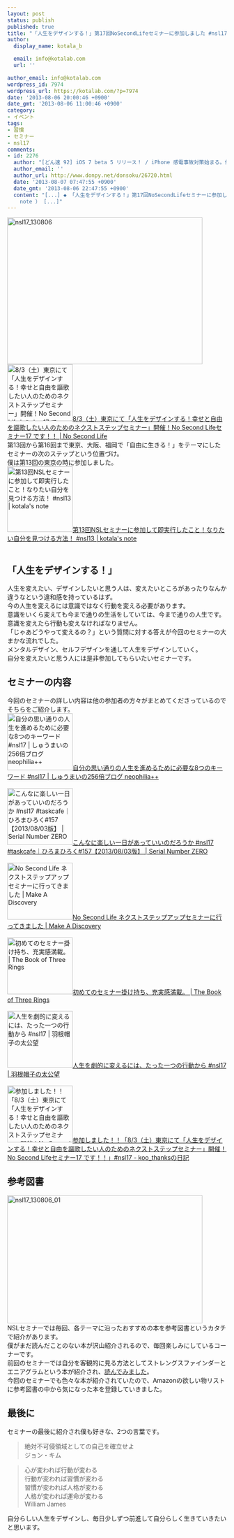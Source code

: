 ```yaml
---
layout: post
status: publish
published: true
title: "「人生をデザインする！」第17回NoSecondLifeセミナーに参加しました #nsl17"
author:
  display_name: kotala_b

  email: info@kotalab.com
  url: ''

author_email: info@kotalab.com
wordpress_id: 7974
wordpress_url: https://kotalab.com/?p=7974
date: '2013-08-06 20:00:46 +0900'
date_gmt: '2013-08-06 11:00:46 +0900'
category:
- イベント
tags:
- 習慣
- セミナー
- nsl17
comments:
- id: 2276
  author: "[どん速 92] iOS 7 beta 5 リリース！ / iPhone 感電事故対策始まる。他 | 覚醒する @CDiP"
  author_email: ''
  author_url: http://www.donpy.net/donsoku/26720.html
  date: '2013-08-07 07:47:55 +0900'
  date_gmt: '2013-08-06 22:47:55 +0900'
  content: "[...] ◆ 「人生をデザインする！」第17回NoSecondLifeセミナーに参加しました #nsl17 （ via kotala&#8217;s
    note ） [...]"
---
```

<p><img src="https://kotalab.com/wp-content/uploads/nsl17_130806-448x336.jpg" alt="nsl17_130806" width="448" height="336" class="alignnone size-large wp-image-7991" /><br />
<a href="https://www.ttcbn.net/no_second_life/archives/34827" target="_blank"><img  class="alignleft" src="https://capture.heartrails.com/150x130?https://www.ttcbn.net/no_second_life/archives/34827" alt="8/3（土）東京にて「人生をデザインする！幸せと自由を謳歌したい人のためのネクストステップセミナー」開催！No Second Lifeセミナー17 です！！ | No Second Life" width="150" height="130" /></a><a href="https://www.ttcbn.net/no_second_life/archives/34827" target="_blank">8/3（土）東京にて「人生をデザインする！幸せと自由を謳歌したい人のためのネクストステップセミナー」開催！No Second Lifeセミナー17 です！！ | No Second Life</a><a href="https://b.hatena.ne.jp/entry/https://www.ttcbn.net/no_second_life/archives/34827" target="_blank"><img border="0" src="https://b.hatena.ne.jp/entry/image/https://www.ttcbn.net/no_second_life/archives/34827" alt="" /></a><br style="clear:both;" />第13回から第16回まで東京、大阪、福岡で「自由に生きる！」をテーマにしたセミナーの次のステップという位置づけ。<br />
僕は第13回の東京の時に参加しました。<br />
<a href="https://kotalab.com/nsl-13" target="_blank"><img  class="alignleft" src="https://kotalab.com/wp-content/uploads/slooProImg_20130401222745.jpg" alt="第13回NSLセミナーに参加して即実行したこと！なりたい自分を見つける方法！ #nsl13 | kotala's note" width="150" /></a><a href="https://kotalab.com/nsl-13" target="_blank">第13回NSLセミナーに参加して即実行したこと！なりたい自分を見つける方法！ #nsl13 | kotala's note</a><br style="clear:both;" /><br />
<!--more--></p>
<h2>「人生をデザインする！」</h2>
<p>人生を変えたい、デザインしたいと思う人は、変えたいところがあったりなんか違うなという違和感を持っているはず。<br />
今の人生を変えるには意識ではなく行動を変える必要があります。<br />
意識をいくら変えても今まで通りの生活をしていては、今まで通りの人生です。<br />
意識を変えたら行動も変えなければなりません。<br />
「じゃあどうやって変えるの？」という質問に対する答えが今回のセミナーの大まかな流れでした。<br />
メンタルデザイン、セルフデザインを通して人生をデザインしていく。<br />
自分を変えたいと思う人には是非参加してもらいたいセミナーです。</p>
<h2>セミナーの内容</h2>
<p>今回のセミナーの詳しい内容は他の参加者の方々がまとめてくださっているのでそちらをご紹介します。<br />
<a href="http://shumaiblog.com/event-report-no-second-life-seminar-17th-aug-03-2013/?utm_source=feedburner&utm_medium=feed&utm_campaign=Feed%3A+netnavi%2Fminor+(%E3%81%AD%E3%81%A8%E3%81%AA%E3%81%B3+-+%E3%83%9E%E3%82%A4%E3%83%8A%E3%83%BC%E3%81%AA%E8%A8%98%E4%BA%8B)" target="_blank"><img  class="alignleft" src="https://capture.heartrails.com/150x130?http://shumaiblog.com/event-report-no-second-life-seminar-17th-aug-03-2013/?utm_source=feedburner&utm_medium=feed&utm_campaign=Feed%3A+netnavi%2Fminor+(%E3%81%AD%E3%81%A8%E3%81%AA%E3%81%B3+-+%E3%83%9E%E3%82%A4%E3%83%8A%E3%83%BC%E3%81%AA%E8%A8%98%E4%BA%8B)" alt="自分の思い通りの人生を進めるために必要な8つのキーワード #nsl17 | しゅうまいの256倍ブログ neophilia++" width="150" height="130" /></a><a href="http://shumaiblog.com/event-report-no-second-life-seminar-17th-aug-03-2013/?utm_source=feedburner&utm_medium=feed&utm_campaign=Feed%3A+netnavi%2Fminor+(%E3%81%AD%E3%81%A8%E3%81%AA%E3%81%B3+-+%E3%83%9E%E3%82%A4%E3%83%8A%E3%83%BC%E3%81%AA%E8%A8%98%E4%BA%8B)" target="_blank">自分の思い通りの人生を進めるために必要な8つのキーワード #nsl17 | しゅうまいの256倍ブログ neophilia++</a><a href="https://b.hatena.ne.jp/entry/http://shumaiblog.com/event-report-no-second-life-seminar-17th-aug-03-2013/?utm_source=feedburner&utm_medium=feed&utm_campaign=Feed%3A+netnavi%2Fminor+(%E3%81%AD%E3%81%A8%E3%81%AA%E3%81%B3+-+%E3%83%9E%E3%82%A4%E3%83%8A%E3%83%BC%E3%81%AA%E8%A8%98%E4%BA%8B)" target="_blank"><img border="0" src="https://b.hatena.ne.jp/entry/image/http://shumaiblog.com/event-report-no-second-life-seminar-17th-aug-03-2013/?utm_source=feedburner&utm_medium=feed&utm_campaign=Feed%3A+netnavi%2Fminor+(%E3%81%AD%E3%81%A8%E3%81%AA%E3%81%B3+-+%E3%83%9E%E3%82%A4%E3%83%8A%E3%83%BC%E3%81%AA%E8%A8%98%E4%BA%8B)" alt="" /></a><br style="clear:both;" /><br />
<a href="http://hiroma20.com/20130803/hiromahiroku-157.html" target="_blank"><img  class="alignleft" src="https://capture.heartrails.com/150x130?http://hiroma20.com/20130803/hiromahiroku-157.html" alt="こんなに楽しい一日があっていいのだろうか #nsl17 #taskcafe｜ひろまひろく#157【2013/08/03版】 | Serial Number ZERO" width="150" height="130" /></a><a href="http://hiroma20.com/20130803/hiromahiroku-157.html" target="_blank">こんなに楽しい一日があっていいのだろうか #nsl17 #taskcafe｜ひろまひろく#157【2013/08/03版】 | Serial Number ZERO</a><a href="https://b.hatena.ne.jp/entry/http://hiroma20.com/20130803/hiromahiroku-157.html" target="_blank"><img border="0" src="https://b.hatena.ne.jp/entry/image/http://hiroma20.com/20130803/hiromahiroku-157.html" alt="" /></a><br style="clear:both;" /><br />
<a href="http://onemats.com/2013/08/05/nosecondlife-nextstep/" target="_blank"><img  class="alignleft" src="https://capture.heartrails.com/150x130?http://onemats.com/2013/08/05/nosecondlife-nextstep/" alt="No Second Life ネクストステップアップセミナーに行ってきました | Make A Discovery" width="150" height="130" /></a><a href="http://onemats.com/2013/08/05/nosecondlife-nextstep/" target="_blank">No Second Life ネクストステップアップセミナーに行ってきました | Make A Discovery</a><a href="https://b.hatena.ne.jp/entry/http://onemats.com/2013/08/05/nosecondlife-nextstep/" target="_blank"><img border="0" src="https://b.hatena.ne.jp/entry/image/http://onemats.com/2013/08/05/nosecondlife-nextstep/" alt="" /></a><br style="clear:both;" /><br />
<a href="http://sanrinsya.sakura.ne.jp/detabase/archives/3052?fb_source=pubv1" target="_blank"><img  class="alignleft" src="https://capture.heartrails.com/150x130?http://sanrinsya.sakura.ne.jp/detabase/archives/3052?fb_source=pubv1" alt="初めてのセミナー掛け持ち、充実感満載。 | The Book of Three Rings" width="150" height="130" /></a><a href="http://sanrinsya.sakura.ne.jp/detabase/archives/3052?fb_source=pubv1" target="_blank">初めてのセミナー掛け持ち、充実感満載。 | The Book of Three Rings</a><a href="https://b.hatena.ne.jp/entry/http://sanrinsya.sakura.ne.jp/detabase/archives/3052?fb_source=pubv1" target="_blank"><img border="0" src="https://b.hatena.ne.jp/entry/image/http://sanrinsya.sakura.ne.jp/detabase/archives/3052?fb_source=pubv1" alt="" /></a><br style="clear:both;" /><br />
<a href="http://www.jmuto.info/2013/08/to-dramatically-change-your-life-from-the-action-of-only-one.html" target="_blank"><img  class="alignleft" src="https://capture.heartrails.com/150x130?http://www.jmuto.info/2013/08/to-dramatically-change-your-life-from-the-action-of-only-one.html" alt="人生を劇的に変えるには、たった一つの行動から #nsl17 | 羽根帽子の太公望" width="150" height="130" /></a><a href="http://www.jmuto.info/2013/08/to-dramatically-change-your-life-from-the-action-of-only-one.html" target="_blank">人生を劇的に変えるには、たった一つの行動から #nsl17 | 羽根帽子の太公望</a><a href="https://b.hatena.ne.jp/entry/http://www.jmuto.info/2013/08/to-dramatically-change-your-life-from-the-action-of-only-one.html" target="_blank"><img border="0" src="https://b.hatena.ne.jp/entry/image/http://www.jmuto.info/2013/08/to-dramatically-change-your-life-from-the-action-of-only-one.html" alt="" /></a><br style="clear:both;" /><br />
<a href="https://d.hatena.ne.jp/koo_thanks/20130804/1375579704" target="_blank"><img  class="alignleft" src="https://capture.heartrails.com/150x130?https://d.hatena.ne.jp/koo_thanks/20130804/1375579704" alt="参加しました！！「8/3（土）東京にて「人生をデザインする！幸せと自由を謳歌したい人のためのネクストステップセミナー」開催！No Second Lifeセミナー17 です！！」#nsl17 - koo_thanksの日記" width="150" height="130" /></a><a href="https://d.hatena.ne.jp/koo_thanks/20130804/1375579704" target="_blank">参加しました！！「8/3（土）東京にて「人生をデザインする！幸せと自由を謳歌したい人のためのネクストステップセミナー」開催！No Second Lifeセミナー17 です！！」#nsl17 - koo_thanksの日記</a><a href="https://b.hatena.ne.jp/entry/https://d.hatena.ne.jp/koo_thanks/20130804/1375579704" target="_blank"><img border="0" src="https://b.hatena.ne.jp/entry/image/https://d.hatena.ne.jp/koo_thanks/20130804/1375579704" alt="" /></a><br style="clear:both;" /></p>
<h2>参考図書</h2>
<p><img src="https://kotalab.com/wp-content/uploads/nsl17_130806_01-448x293.jpg" alt="nsl17_130806_01" width="448" height="293" class="alignnone size-large wp-image-7990" /><br />
NSLセミナーでは毎回、各テーマに沿ったおすすめの本を参考図書というカタチで紹介があります。<br />
僕がまだ読んだことのない本が沢山紹介されるので、毎回楽しみにしているコーナーです。<br />
前回のセミナーでは自分を客観的に見る方法としてストレングスファインダーとエニアグラムという本が紹介され、<a href="https://kotalab.com/books-eniagram-strengthsfinder" title="自分を客観的な視点で見る。2冊の本から導き出した本当の自分の姿" target="_blank">読んでみました</a>。<br />
今回のセミナーでも色々な本が紹介されていたので、Amazonの欲しい物リストに参考図書の中から気になった本を登録していきました。</p>
<h2>最後に</h2>
<p>セミナーの最後に紹介され僕も好きな、2つの言葉です。</p>
<blockquote><p>絶対不可侵領域としての自己を確立せよ<br />
ジョン・キム</p></blockquote>
<blockquote><p>心が変われば行動が変わる<br />
行動が変われば習慣が変わる<br />
習慣が変われば人格が変わる<br />
人格が変われば運命が変わる<br />
William James</p></blockquote>
<p>自分らしい人生をデザインし、毎日少しずつ前進して自分らしく生きていきたいと思います。</p>
